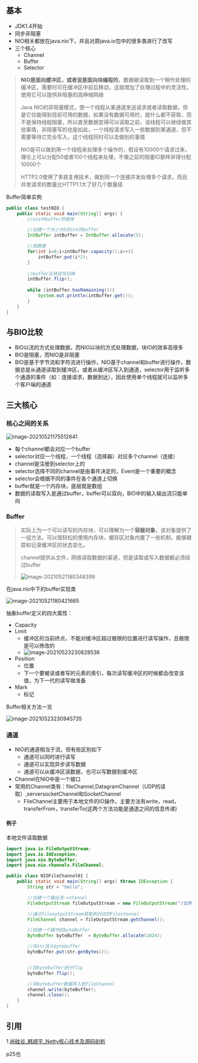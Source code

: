 ## 基本

* JDK1.4开始
* 同步非阻塞
* NIO相关都放在java.nio下，并且对原java.io包中的很多类进行了改写
* 三个核心
  * Channel
  * Buffer
  * Selector

> **NIO是面向缓冲区，或者说是面向块编程的**，数据被读取到一个稍作处理的缓冲区，需要时可在缓冲区中前后移动，这就增加了处理过程中的灵活性，使用它可以提供非阻塞的高伸缩网络
>
> Java NIO的非阻塞模式，使一个线程从某通道发送请求或者读取数据，但是它仅能得到目前可用的数据，如果没有数据可用时，就什么都不获取，而不是保持线程阻塞，所以直至数据变得可以读取之前，该线程可以继续做其他事情，非阻塞写的也是如此，一个线程请求写入一些数据到某通道，但不需要等待它完全写入，这个线程同时可以去做别的事情
>
> NIO是可以做到用一个线程来处理多个操作的，假设有10000个请求过来，理论上可以分配50或者100个线程来处理，不像之前的阻塞IO那样非得分配10000个
>
> HTTP2.0使用了多路复用技术，做到同一个连接并发处理多个请求，而且并发请求的数量比HTTP1.1大了好几个数量级



Buffer简单实例

```java
public class testNIO {
    public static void main(String[] args) {
        //nio中buffer的使用

        //创建一个大小为5的int的buffer
        IntBuffer intBuffer = IntBuffer.allocate(5);

        //放数据
        for(int i=0;i<intBuffer.capacity();i++){
            intBuffer.put(i*2);
        }
        
        //buffer反转读写切换
        intBuffer.flip();
        
        while (intBuffer.hasRemaining()){
            System.out.println(intBuffer.get());
        }
    }
}
```

## 与BIO比较

* BIO以流的方式处理数据，而NIO以块的方式处理数据，块IO的效率高很多
* BIO是阻塞，而NIO是非阻塞
* BIO是基于字节流和字符流进行操作，NIO基于channel和buffer进行操作，数据总是从通道读取到缓冲区，或者从缓冲区写入到通道，selector用于监听多个通道的事件（如：连接请求，数据到达），因此使用单个线程就可以监听多个客户端的通道

## 三大核心

### 核心之间的关系

![image-20210521175512841](https://gitee.com/BothSavage/PicGo/raw/master//image/20210521175512.png)

* 每个channel都会对应一个buffer
* selector对应一个线程，一个线程（选择器）对应多个channel（连接）
* channel是注册到selector上的
* selector选择不同的channel是由事件决定的，Event是一个重要的概念
* selector会根据不同的事件在各个通道上切换
* buffer就是一个内存块，底层就是数组
* 数据的读取写入是通过buffer，buffer可以双向，BIO中的输入输出流只能单向



### Buffer

> 实际上为一个可以读写的内存块，可以理解为一个**容器对象**，该对象提供了一组方法，可以很轻松的使用内存块，缓存区对象内置了一些机制，能够跟踪和记录缓冲区的状态变化。
>
> channel提供从文件，网络读取数据的渠道，但是读取或写入数据都必须经过buffer
>
> ![image-20210521180348399](https://gitee.com/BothSavage/PicGo/raw/master//image/20210521180348.png)



在java.nio中下的buffer实现类

![image-20210521180421665](https://gitee.com/BothSavage/PicGo/raw/master//image/20210521180421.png)

抽象buffer定义的四大属性：

* Capacity
* Limit
  * 缓冲区的当前终点，不能对缓冲区超过极限的位置进行读写操作，且极限是可以修改的
  * ![image-20210523230828536](https://gitee.com/BothSavage/PicGo/raw/master/image/image-20210523230828536.png)
* Position
  * 位置
  * 下一个要被读或者写的元素的索引，每次读写缓冲区的时候都会改变该值，为下一代的读写做准备
* Mark
  * 标记



Buffer相关方法一览

![image-20210523230945735](https://gitee.com/BothSavage/PicGo/raw/master/image/image-20210523230945735.png)



### 通道

* NIO的通道相当于流，但有些区别如下
  * 通道可以同时进行读写
  * 通道可以实现异步读写数据
  * 通道可以从缓冲区读数据，也可以写数据到缓冲区
* Channel在NIO中是一个接口
* 常用的Channel类有：fileChannel,DatagramChannel（UDP的读取）,serversocketChannel和SocketChannel
  * FileChannel主要用于本地文件的IO操作，主要方法有write，read，transferFrom，transferTo(这两个方法功能是通道之间的信息传递)

#### 例子

本地文件读取数据

```java
import java.io.FileOutputStream;
import java.io.IOException;
import java.nio.ByteBuffer;
import java.nio.channels.FileChannel;

public class NIOFileChannel01 {
    public static void main(String[] args) throws IOException {
        String str = "hello";

        //创建一个输出流->channel
        FileOutputStream fileOutputStream = new FileOutputStream("/文件路径");

        //通过fileoutputStream获取到对应的Filechannel
        FileChannel channel = fileOutputStream.getChannel();

        //创建一个缓冲区ByteBuffer
        ByteBuffer byteBuffer  = ByteBuffer.allocate(1024);

        //将str放入bytebuffer
        byteBuffer.put(str.getBytes());


        //将bytebuffer进行flip
        byteBuffer.flip();

        //将bytebuffer数据写入到fileChannel
        channel.write(byteBuffer);
        channel.close();
    }
}

```



## 引用

1.[尚硅谷_韩顺平_Netty核心技术及源码剖析](http://www.atguigu.com/)





p25也

